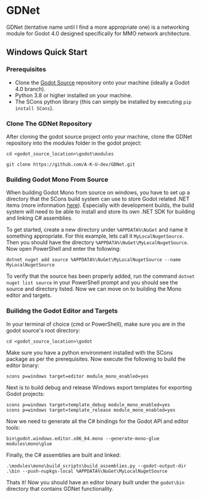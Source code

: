 # GDNet
GDNet (tentative name until I find a more appropriate one) is a networking module for Godot 4.0 designed specifically for MMO network architecture.

## Windows Quick Start
### Prerequisites
- Clone the [Godot Source](https://github.com/godotengine/godot) repository onto your machine (ideally a Godot 4.0 branch).
- Python 3.8 or higher installed on your machine.
- The SCons python library (this can simply be installed by executing `pip install SCons`).

### Clone The GDNet Repository
After cloning the godot source project onto your machine, clone the GDNet repository into the modules folder in the godot project:

    cd <godot_source_location>\godot\modules
    
    git clone https://github.com/A-K-U-dev/GDNet.git

### Building Godot Mono From Source
When building Godot Mono from source on windows, you have to set up a directory that the SCons build system can use to store Godot related .NET items (more information [here](https://docs.godotengine.org/en/stable/contributing/development/compiling/compiling_with_dotnet.html)).
Especially with development builds, the build system will need to be able to install and store its own .NET SDK for building and linking C# assemblies.

To get started, create a new directory under `%APPDATA%\NuGet` and name it something appropriate. For this example, lets call it `MyLocalNugetSource`. Then you should have the directory `%APPDATA%\NuGet\MyLocalNugetSource`.
Now open PowerShell and enter the following:

    dotnet nuget add source %APPDATA%\NuGet\MyLocalNugetSource --name MyLocalNugetSource

To verify that the source has been properly added, run the command `dotnet nuget list source` in your PowerShell prompt and you should see the source and directory listed.
Now we can move on to building the Mono editor and targets.

### Builidng the Godot Editor and Targets
In your terminal of choice (cmd or PowerShell), make sure you are in the godot source's root directory:

    cd <godot_source_location>\godot

Make sure you have a python environment installed with the SCons package as per the prerequisites.
Now execute the following to build the editor binary:

    scons p=windows target=editor module_mono_enabled=yes

Next is to build debug and release Windows export templates for exporting Godot projects:

    scons p=windows target=template_debug module_mono_enabled=yes
    scons p=windows target=template_release module_mono_enabled=yes

Now we need to generate all the C# bindings for the Godot API and editor tools:

    bin\godot.windows.editor.x86_64.mono --generate-mono-glue modules\mono\glue

Finally, the C# assemblies are built and linked:

    .\modules\mono\build_scripts\build_assemblies.py --godot-output-dir .\bin --push-nupkgs-local %APPDATA%\NuGet\MyLocalNugetSource

Thats it! Now you should have an editor binary built under the `godot\bin` directory that contains GDNet functionality.

